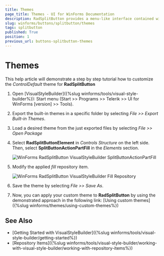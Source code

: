 ```yaml
---
title: Themes
page_title: Themes - UI for WinForms Documentation
description: RadSplitButton provides a menu-like interface contained within a button that can be placed anywhere on a form.
slug: winforms/buttons/splitbutton/themes
tags: splitbutton
published: True
position: 1
previous_url: buttons-splitbutton-themes
---
```

 
# Themes

This help article will demonstrate a step by step tutorial how to customize the *ControlDefault* theme for __RadSplitButton__ 

1. Open [VisualStyleBuilder]({%slug winforms/tools/visual-style-builder%}): Start menu (Start >> Programs >> Telerik >> UI for WinForms [version] >> Tools).

1. Export the built-in themes in a specific folder by selecting *File >> Export Built-in Themes*.

1. Load a desired theme from the just exported files by selecting *File >> Open Package*

1. Select __RadSplitButtonElement__ in *Controls Structure* on the left side. Then, select __SplitButtonActionPartFill__ in the *Elements* section.

	![WinForms RadSplitButton VisualStyleBuilder SplitButtonActionPartFill](images/splitbutton-customizing-appearance-themes001.png)

1. Modify the applied *fill* repository item. 

	![WinForms RadSplitButton VisualStyleBuilder Fill Repository](images/splitbutton-customizing-appearance-themes002.png)

1. Save the theme by selecting *File >> Save As*.

1. Now, you can apply your custom theme to __RadSplitButton__ by using the demonstrated approach in the following link: [Using custom themes]({%slug winforms/themes/using-custom-themes%})


## See Also

* [Getting Started with VisualStyleBuilder]({%slug winforms/tools/visual-style-builder/getting-started%})
* [Repository Items]({%slug winforms/tools/visual-style-builder/working-with-visual-style-builder/working-with-repository-items%})
